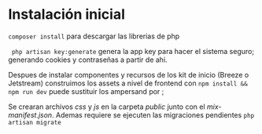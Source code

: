 # Instalación inicial

``` composer install ``` para descargar las librerias de php


``` php artisan key:generate``` genera la app key para hacer el sistema seguro; generando cookies y contraseñas a partir de ahi.


Despues de instalar componentes y recursos de los kit de inicio (Breeze o Jetstream) construimos los assets a nivel de frontend con ``` npm install && npm run dev ``` puede sustituir los ampersand por ;

Se crearan archivos _css_ y _js_ en la carpeta _public_ junto con el _mix-manifest.json_. Ademas requiere se ejecuten las migraciones pendientes ``` php artisan migrate ```



